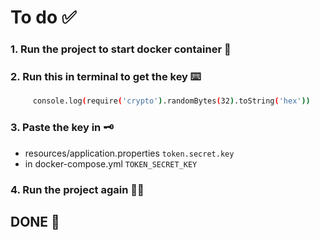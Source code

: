 # To do ✅

### 1. Run the project to start docker container 🐳


### 2. Run this in terminal to get the key ⌨️
```bash 
     console.log(require('crypto').randomBytes(32).toString('hex'))
```


### 3. Paste the key in 🗝️
- resources/application.properties `token.secret.key`
- in docker-compose.yml `TOKEN_SECRET_KEY`


### 4. Run the project again 🏃🏻‍


## DONE 🧤
